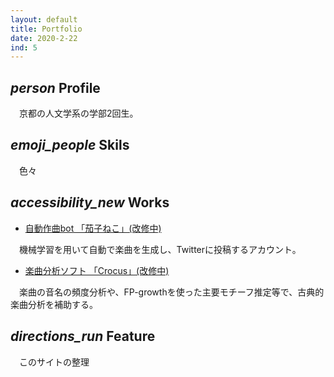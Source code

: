 ```yaml
---
layout: default
title: Portfolio
date: 2020-2-22
ind: 5
---
```


## <i class="material-icons mdc-list-item__graphic" aria-hidden="true">person</i> Profile

　京都の人文学系の学部2回生。

## <i class="material-icons mdc-list-item__graphic" aria-hidden="true">emoji_people</i> Skils

　色々

## <i class="material-icons mdc-list-item__graphic" aria-hidden="true">accessibility_new</i> Works

- [自動作曲bot 「茄子ねこ」(改修中)](https://twitter.com/cc_99_ff)

　機械学習を用いて自動で楽曲を生成し、Twitterに投稿するアカウント。

- [楽曲分析ソフト 「Crocus」(改修中)](https://github.com/nasneco/Crocus)

　楽曲の音名の頻度分析や、FP-growthを使った主要モチーフ推定等で、古典的楽曲分析を補助する。

## <i class="material-icons mdc-list-item__graphic" aria-hidden="true">directions_run</i> Feature

　このサイトの整理
